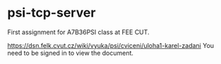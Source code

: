 # psi-tcp-server
First assignment for A7B36PSI class at FEE CUT.

https://dsn.felk.cvut.cz/wiki/vyuka/psi/cviceni/uloha1-karel-zadani
You need to be signed in to view the document.
